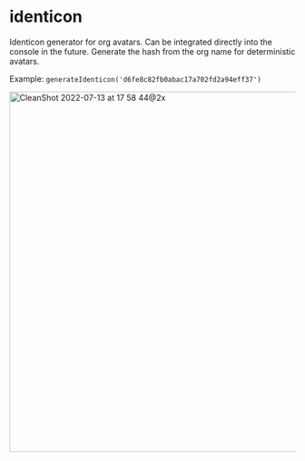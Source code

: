# identicon

Identicon generator for org avatars. Can be integrated directly into the console in the
future. Generate the hash from the org name for deterministic avatars.

Example: `generateIdenticon('d6fe8c82fb0abac17a702fd2a94eff37')`

<img width="634" alt="CleanShot 2022-07-13 at 17 58 44@2x" src="https://user-images.githubusercontent.com/4020798/178789767-f897d301-8ac1-49c3-b7c2-a8983e259a4f.png">
